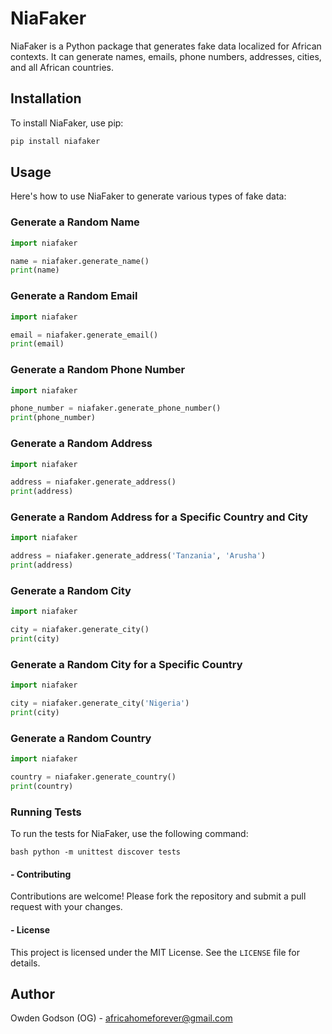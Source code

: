 
# NiaFaker

NiaFaker is a Python package that generates fake data localized for African contexts. It can generate names, emails, phone numbers, addresses, cities, and all African countries. 

## Installation

To install NiaFaker, use pip:

```bash
pip install niafaker
```

## Usage

Here's how to use NiaFaker to generate various types of fake data:

### Generate a Random Name

```python
import niafaker

name = niafaker.generate_name()
print(name)
```

### Generate a Random Email

```python
import niafaker

email = niafaker.generate_email()
print(email)
```

### Generate a Random Phone Number

```python
import niafaker

phone_number = niafaker.generate_phone_number()
print(phone_number)
```

### Generate a Random Address

```python
import niafaker

address = niafaker.generate_address()
print(address)
```

### Generate a Random Address for a Specific Country and City

```python
import niafaker

address = niafaker.generate_address('Tanzania', 'Arusha')
print(address)
```

### Generate a Random City

```python
import niafaker

city = niafaker.generate_city()
print(city)
```

### Generate a Random City for a Specific Country

```python
import niafaker

city = niafaker.generate_city('Nigeria')
print(city)
```

### Generate a Random Country

```python
import niafaker

country = niafaker.generate_country()
print(country)
```
### Running Tests
To run the tests for NiaFaker, use the following command:

```bash python -m unittest discover tests ```
#### - Contributing
Contributions are welcome! Please fork the repository and submit a pull request with your changes.

#### - License
This project is licensed under the MIT License. See the `LICENSE` file for details.
## Author

Owden Godson (OG) - [africahomeforever@gmail.com](mailto:africahomeforever@gmail.com)
